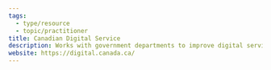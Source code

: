 ```yaml
---
tags:
  - type/resource
  - topic/practitioner
title: Canadian Digital Service
description: Works with government departments to improve digital services.
website: https://digital.canada.ca/
---
```


